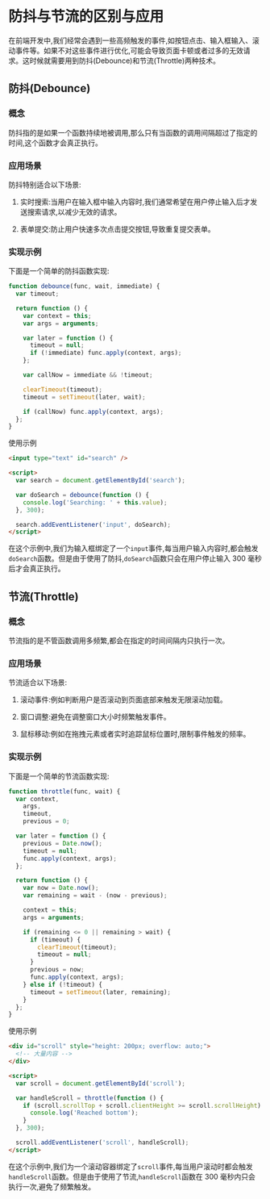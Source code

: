 # 防抖与节流的区别与应用

在前端开发中,我们经常会遇到一些高频触发的事件,如按钮点击、输入框输入、滚动事件等。如果不对这些事件进行优化,可能会导致页面卡顿或者过多的无效请求。这时候就需要用到防抖(Debounce)和节流(Throttle)两种技术。

## 防抖(Debounce)

### 概念

防抖指的是如果一个函数持续地被调用,那么只有当函数的调用间隔超过了指定的时间,这个函数才会真正执行。

### 应用场景

防抖特别适合以下场景:

1. 实时搜索:当用户在输入框中输入内容时,我们通常希望在用户停止输入后才发送搜索请求,以减少无效的请求。

2. 表单提交:防止用户快速多次点击提交按钮,导致重复提交表单。

### 实现示例

下面是一个简单的防抖函数实现:

```javascript
function debounce(func, wait, immediate) {
  var timeout;

  return function () {
    var context = this;
    var args = arguments;

    var later = function () {
      timeout = null;
      if (!immediate) func.apply(context, args);
    };

    var callNow = immediate && !timeout;

    clearTimeout(timeout);
    timeout = setTimeout(later, wait);

    if (callNow) func.apply(context, args);
  };
}
```

使用示例

```html
<input type="text" id="search" />

<script>
  var search = document.getElementById('search');

  var doSearch = debounce(function () {
    console.log('Searching: ' + this.value);
  }, 300);

  search.addEventListener('input', doSearch);
</script>
```

在这个示例中,我们为输入框绑定了一个`input`事件,每当用户输入内容时,都会触发`doSearch`函数。但是由于使用了防抖,`doSearch`函数只会在用户停止输入 300 毫秒后才会真正执行。

## 节流(Throttle)

### 概念

节流指的是不管函数调用多频繁,都会在指定的时间间隔内只执行一次。

### 应用场景

节流适合以下场景:

1. 滚动事件:例如判断用户是否滚动到页面底部来触发无限滚动加载。

2. 窗口调整:避免在调整窗口大小时频繁触发事件。

3. 鼠标移动:例如在拖拽元素或者实时追踪鼠标位置时,限制事件触发的频率。

### 实现示例

下面是一个简单的节流函数实现:

```javascript
function throttle(func, wait) {
  var context,
    args,
    timeout,
    previous = 0;

  var later = function () {
    previous = Date.now();
    timeout = null;
    func.apply(context, args);
  };

  return function () {
    var now = Date.now();
    var remaining = wait - (now - previous);

    context = this;
    args = arguments;

    if (remaining <= 0 || remaining > wait) {
      if (timeout) {
        clearTimeout(timeout);
        timeout = null;
      }
      previous = now;
      func.apply(context, args);
    } else if (!timeout) {
      timeout = setTimeout(later, remaining);
    }
  };
}
```

使用示例

```html
<div id="scroll" style="height: 200px; overflow: auto;">
  <!-- 大量内容 -->
</div>

<script>
  var scroll = document.getElementById('scroll');

  var handleScroll = throttle(function () {
    if (scroll.scrollTop + scroll.clientHeight >= scroll.scrollHeight) {
      console.log('Reached bottom');
    }
  }, 300);

  scroll.addEventListener('scroll', handleScroll);
</script>
```

在这个示例中,我们为一个滚动容器绑定了`scroll`事件,每当用户滚动时都会触发`handleScroll`函数。但是由于使用了节流,`handleScroll`函数在 300 毫秒内只会执行一次,避免了频繁触发。
